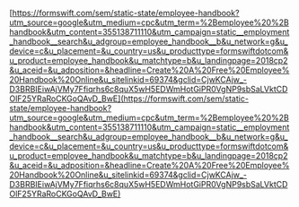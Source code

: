 



[https://formswift.com/sem/static-state/employee-handbook?utm_source=google&utm_medium=cpc&utm_term=%2Bemployee%20%2Bhandbook&utm_content=355138711110&utm_campaign=static__employment_handbook__search&u_adgroup=employee_handbook__b&u_network=g&u_device=c&u_placement=&u_country=us&u_producttype=formswiftdotcom&u_product=employee_handbook&u_matchtype=b&u_landingpage=2018cp2&u_aceid=&u_adposition=&headline=Create%20A%20Free%20Employee%20Handbook%20Online&u_sitelinkid=69374&gclid=CjwKCAjw_-D3BRBIEiwAjVMy7Ffiqrhs6c8quX5wH5EDWmHotGiPR0VgNP9sbSaLVktCDOlF25YRaRoCKGoQAvD_BwE](https://formswift.com/sem/static-state/employee-handbook?utm_source=google&utm_medium=cpc&utm_term=%2Bemployee%20%2Bhandbook&utm_content=355138711110&utm_campaign=static__employment_handbook__search&u_adgroup=employee_handbook__b&u_network=g&u_device=c&u_placement=&u_country=us&u_producttype=formswiftdotcom&u_product=employee_handbook&u_matchtype=b&u_landingpage=2018cp2&u_aceid=&u_adposition=&headline=Create%20A%20Free%20Employee%20Handbook%20Online&u_sitelinkid=69374&gclid=CjwKCAjw_-D3BRBIEiwAjVMy7Ffiqrhs6c8quX5wH5EDWmHotGiPR0VgNP9sbSaLVktCDOlF25YRaRoCKGoQAvD_BwE)
<!--stackedit_data:
eyJoaXN0b3J5IjpbLTEwNjM4MzY1NTFdfQ==
-->